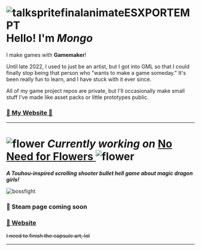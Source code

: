 # ![talkspritefinalanimateESXPORTEMPT](https://github.com/user-attachments/assets/a95f5277-ce2f-433e-991e-4c0d49018823) Hello! I'm _Mongo_

I make games with **Gamemaker**! 

Until late 2022, I used to just be an artist, but I got into GML so that I could finally stop being that person who "wants to make a game someday." It's been really fun to learn, and I have stuck with it ever since.

All of my game project repos are private, but I'll occasionally make small stuff I've made like asset packs or little prototypes public.

### [💚 My Website 💚](https://mongosnow.com/)

***************

# ![flower](https://github.com/user-attachments/assets/9f421b24-511e-40bf-84f8-28fb6b27cb1f) _Currently working on_ **[ No Need for Flowers ](https://noneedforflowers.com/)** ![flower](https://github.com/user-attachments/assets/9f421b24-511e-40bf-84f8-28fb6b27cb1f)

_**A Touhou-inspired scrolling shooter bullet hell game about magic dragon girls!**_

![bossfight](https://i.giphy.com/media/v1.Y2lkPTc5MGI3NjExYnR4enQyc2Q0bzlxZTk2OWNtZjljaHBhN3N3ZDc5OG92MzNlbncwbiZlcD12MV9pbnRlcm5hbF9naWZfYnlfaWQmY3Q9Zw/bFHAA5osjzFFdInR7x/giphy-downsized-large.gif) 

### 💙 Steam page coming soon
### [💜 Website](https://noneedforflowers.com/)

~~I need to finish the capsule art, lol~~

*****************
